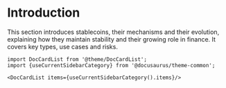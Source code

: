 # Introduction

This section introduces stablecoins, their mechanisms and their evolution, explaining how they maintain stability and their growing role in finance. It covers key types, use cases and risks.

```mdx-code-block
import DocCardList from '@theme/DocCardList';
import {useCurrentSidebarCategory} from '@docusaurus/theme-common';

<DocCardList items={useCurrentSidebarCategory().items}/>
```
